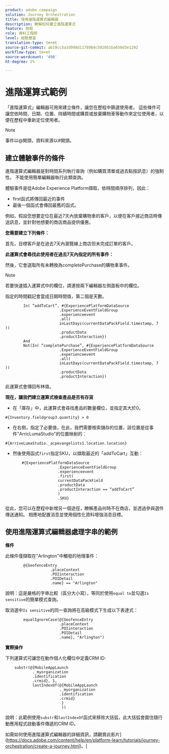 ```yaml
---
product: adobe campaign
solution: Journey Orchestration
title: 使用進階運算式編輯器
description: 瞭解如何建立進階運算式
feature: 旅程
role: 資料工程師
level: 經驗豐富
translation-type: tm+mt
source-git-commit: ab19cc5a3d998d1178984c5028b1ba650d3e1292
workflow-type: tm+mt
source-wordcount: '498'
ht-degree: 2%

---
```



# 進階運算式範例

「進階運算式」編輯器可用來建立條件，讓您在歷程中篩選使用者。 這些條件可讓您依時間、日期、位置、持續時間或購買或放棄購物車等動作來定位使用者，以便在歷程中重新定位使用者。

>[!NOTE]
>
>事件以@開頭，資料來源以#開頭。

## 建立體驗事件的條件

進階運算式編輯器是對時間系列執行查詢（例如購買清單或過去點按訊息）的強制性。 不能使用簡單編輯器執行此類查詢。

體驗事件是從Adobe Experience Platform擷取，依時間順序排列，因此：

* first函式將傳回最近的事件
* 最後一個函式會傳回最舊的函式。

例如，假設您想要定位在最近7天內放棄購物車的客戶，以便在客戶接近商店時傳送訊息，並針對他想要的商店商品提供優惠。

**您需要建立下列條件：**

首先，目標客戶是在過去7天內瀏覽線上商店但未完成訂單的客戶。

<!--**This expression looks for a specified value in a string value:**

`In (“addToCart”, #{field reference from experience event})`-->

**此運算式會尋找此使用者在過去7天內指定的所有事件：**

然後，它會選取所有未轉換為completePurchase的購物車事件。

>[!NOTE]
>
>若要快速插入運算式中的欄位，請連按兩下編輯器左側面板中的欄位。

指定的時間戳記會當成日期時間值，第二個是天數。

```
        In( “addToCart”, #{ExperiencePlatformDataSource
                        .ExperienceEventFieldGroup
                        .experienceevent
                        .all(
                        inLastDays(currentDataPackField.timestamp, 7 ))
                        .productData
                        .productInteraction})
        And
        Not(In( “completePurchase”, #{ExperiencePlatformDataSource
                        .ExperienceEventFieldGroup
                        .experienceevent
                        .all(
                        inLastDays(currentDataPackField.timestamp, 7 ))
                        .productData
                        .productInteraction})
```

此運算式會傳回布林值。

**現在，讓我們建立運算式檢查產品是否有存貨**

* 在「庫存」中，此運算式會尋找產品的數量欄位，並指定其大於0。

`#{Inventory.fieldgroup3.quantity} > 0`

* 在右側，指定了必要值，在此，我們需要檢索儲存的位置，該位置是從事件&quot;ArricLumaStudio&quot;的位置映射的：

`#{ArriveLumaStudio._acpevangelists1.location.location}`

* 然後使用函式`first`指定SKU，以擷取最近的「addToCart」互動：

   ```
       #{ExperiencePlatformDataSource
                       .ExperienceEventFieldGroup
                       .experienceevent
                       .first(
                       currentDataPackField
                       .productData
                       .productInteraction == “addToCart”
                       )
                       .SKU}
   ```

從此，您可以在歷程中新增另一個途徑，瞭解產品何時不在商店，並透過參與選件傳送通知。 相應地配置消息並使用個性化資料增強消息目標。

## 使用進階運算式編輯器處理字串的範例

**條件**

此條件僅擷取在&quot;Arlington&quot;中觸發的地理事件：

```
        @{GeofenceEntry
                    .placeContext
                    .POIinteraction
                    .POIDetail
                    .name} == "Arlington"
```

說明：這是嚴格的字串比較（區分大小寫），等同於使用`equal to`並勾選`Is sensitive`的簡單模式查詢。

取消選中`Is sensitive`的同一查詢將在高級模式下生成以下表達式：

```
        equalIgnoreCase(@{GeofenceEntry
                        .placeContext
                        .POIinteraction
                        .POIDetail
                        .name}, "Arlington")
```

**實際操作**

下列運算式可讓您在動作個人化欄位中定義CRM ID:

```
    substr(@{MobileAppLaunch
            ._myorganization
            .identification
            .crmid}, 1, 
            lastIndexOf(@{MobileAppLaunch
                        ._myorganization
                        .identification
                        .crmid}
                         }
                         ))
```

說明：此範例使用`substr`和`lastIndexOf`函式來移除大括弧，此大括弧會圍住隨行動應用程式啟動事件傳遞的CRM ID。

如需如何使用進階運算式編輯器的詳細資訊，請觀賞此影片](https://docs.adobe.com/content/help/en/platform-learn/tutorials/journey-orchestration/create-a-journey.html)。[
